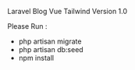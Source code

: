 Laravel Blog Vue Tailwind
Version 1.0

Please Run :
- php artisan migrate
- php artisan db:seed
- npm install